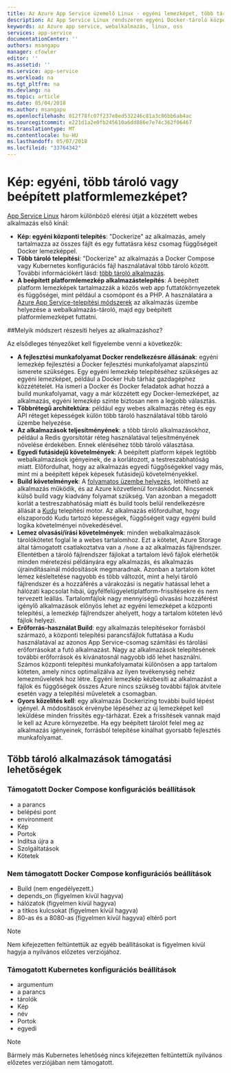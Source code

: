 ```yaml
---
title: Az Azure App Service üzemelő Linux - egyéni lemezképet, több tároló vagy beépített platformlemezképet?  | Microsoft Docs
description: Az App Service Linux rendszeren egyéni Docker-tároló központi telepítés, több tároló és a beépített alkalmazási keretrendszer között kiválasztásáról
keywords: az Azure app service, webalkalmazás, linux, oss
services: app-service
documentationCenter: ''
authors: msangapu
manager: cfowler
editor: ''
ms.assetid: ''
ms.service: app-service
ms.workload: na
ms.tgt_pltfrm: na
ms.devlang: na
ms.topic: article
ms.date: 05/04/2018
ms.author: msangapu
ms.openlocfilehash: 012f78fc07f237e8ed532246c81a3c86bb6ab4ac
ms.sourcegitcommit: e221d1a2e0fb245610a6dd886e7e74c362f06467
ms.translationtype: MT
ms.contentlocale: hu-HU
ms.lasthandoff: 05/07/2018
ms.locfileid: "33764342"
---
```

# <a name="custom-image-multi-container-or-built-in-platform-image"></a>Kép: egyéni, több tároló vagy beépített platformlemezképet?

[App Service Linux](app-service-linux-intro.md) három különböző elérési útját a közzétett webes alkalmazás első kínál:

- **Kép: egyéni központi telepítés**: "Dockerize" az alkalmazás, amely tartalmazza az összes fájlt és egy futtatásra kész csomag függőségeit Docker lemezképpel.
- **Több tároló telepítési**: "Dockerize" az alkalmazás a Docker Compose vagy Kubernetes konfigurációs fájl használatával több tároló között. További információkért lásd: [több tároló alkalmazás](#multi-container-apps-supportability).
- **A beépített platformlemezkép alkalmazástelepítés**: A beépített platform lemezképek tartalmazzák a közös web app futtatókörnyezetek és függőségei, mint például a csomópont és a PHP. A használatára a [Azure App Service-telepítési módszerek](../app-service-deploy-local-git.md?toc=%2fazure%2fapp-service%2fcontainers%2ftoc.json) az alkalmazás üzembe helyezése a webalkalmazás-tároló, majd egy beépített platformlemezképet futtatni.

##<a name="which-method-is-right-for-your-app"></a>Melyik módszert részesíti helyes az alkalmazáshoz? 

Az elsődleges tényezőket kell figyelembe venni a következők:

- **A fejlesztési munkafolyamat Docker rendelkezésre állásának**: egyéni lemezkép fejlesztési a Docker fejlesztési munkafolyamat alapszintű ismerete szükséges. Egy egyéni lemezkép telepítéséhez szükséges az egyéni lemezképet, például a Docker Hub tárház gazdagéphez közzétételét. Ha ismeri a Docker és Docker feladatok adhat hozzá a build munkafolyamat, vagy a már közzétett egy Docker-lemezképet, az alkalmazás, egyéni lemezkép szinte biztosan nem a legjobb választás.
- **Többrétegű architektúra**: például egy webes alkalmazás réteg és egy API réteget képességek külön több tároló használatával több tároló üzembe helyezése. 
- **Az alkalmazások teljesítményének**: a több tároló alkalmazásokhoz, például a Redis gyorsítótár réteg használatával teljesítményének növelése érdekében. Ennek eléréséhez több tároló választása.
- **Egyedi futásidejű követelmények**: A beépített platform képek legtöbb webalkalmazások igényeinek, de a korlátozott, a testreszabhatóság miatt. Előfordulhat, hogy az alkalmazás egyedi függőségekkel vagy más, mint mi a beépített képek képesek futásidejű követelményekkel.
- **Build követelmények**: A [folyamatos üzembe helyezés](../app-service-continuous-deployment.md?toc=%2fazure%2fapp-service%2fcontainers%2ftoc.json), letölthető az alkalmazás működik, és az Azure közvetlenül forráskódot. Nincsenek külső build vagy kiadvány folyamat szükség. Van azonban a megadott korlát a testreszabhatóság miatt és build tools belül rendelkezésre állását a [Kudu](https://github.com/projectkudu/kudu/wiki) telepítési motor. Az alkalmazás előfordulhat, hogy elszaporodó Kudu tartozó képességek, függőségeit vagy egyéni build logika követelményei növekedésével.
- **Lemez olvasási/írási követelmények**: minden webalkalmazások tárolókötetet foglal le a webes tartalomhoz. Ezt a kötetet, Azure Storage által támogatott csatlakoztatva van a `/home` a az alkalmazás fájlrendszer. Ellentétben a tároló fájlrendszer fájlokat a tartalom lévő fájlok elérhetők minden méretezési példányára egy alkalmazás, és alkalmazás újraindításainál módosítások megmaradnak. Azonban a tartalom kötet lemez késleltetése nagyobb és több változót, mint a helyi tároló fájlrendszer és a hozzáférés a várakozási is negatív hatással lehet a hálózati kapcsolat hibái, ügyfélfelügyeletiplatform-frissítésekre és nem tervezett leállás. Tartalomfájlok nagy mennyiségű olvasási hozzáférést igénylő alkalmazások előnyös lehet az egyéni lemezképet a központi telepítési, a lemezkép fájlrendszer ahelyett, hogy a tartalom köteten lévő fájlok helyezi.
- **Erőforrás-használat Build**: egy alkalmazás telepítésekor forrásból származó, a központi telepítési parancsfájlok futtatása a Kudu használatával az azonos App Service-csomag számítási és tárolási erőforrásokat a futó alkalmazást. Nagy az alkalmazások telepítésének további erőforrások és kívánatosnál nagyobb idő lehet használni. Számos központi telepítési munkafolyamatai különösen a app tartalom köteten, amely nincs optimalizálva az ilyen tevékenység nehéz lemezműveletek hoz létre. Egyéni lemezkép kézbesíti az alkalmazást a fájlok és függőségek összes Azure nincs szükség további fájlok átvitele esetén vagy a telepítési műveletek a csomagban.
- **Gyors közelítés kell**: egy alkalmazás Dockerizing további build lépést igényel. A módosítások érvénybe lépéséhez az új lemezképet kell leküldése minden frissítés egy-tárházat. Ezek a frissítések vannak majd le kell az Azure környezetbe. Ha egy beépített tárolót felel meg az alkalmazás igényeinek, forrásból telepítése kínálhat gyorsabb fejlesztés munkafolyamat.

## <a name="multi-container-apps-supportability"></a>Több tároló alkalmazások támogatási lehetőségek

### <a name="supported-docker-compose-configuration-options"></a>Támogatott Docker Compose konfigurációs beállítások
- a parancs
- belépési pont
- environment
- Kép
- Portok
- Indítsa újra a
- Szolgáltatások
- Kötetek

### <a name="unsupported-docker-compose-configuration-options"></a>Nem támogatott Docker Compose konfigurációs beállítások
- Build (nem engedélyezett.)
- depends_on (figyelmen kívül hagyva)
- hálózatok (figyelmen kívül hagyva)
- a titkos kulcsokat (figyelmen kívül hagyva)
- 80-as és a 8080-as (figyelmen kívül hagyva) eltérő port

> [!NOTE]
> Nem kifejezetten feltüntettük az egyéb beállításokat is figyelmen kívül hagyja a nyilvános előzetes verziójához.

### <a name="supported-kubernetes-configuration-options"></a>Támogatott Kubernetes konfigurációs beállítások
- argumentum
- a parancs
- tárolók
- Kép
- név
- Portok
- egyedi

> [!NOTE]
>Bármely más Kubernetes lehetőség nincs kifejezetten feltüntettük nyilvános előzetes verziójában nem támogatott.
>